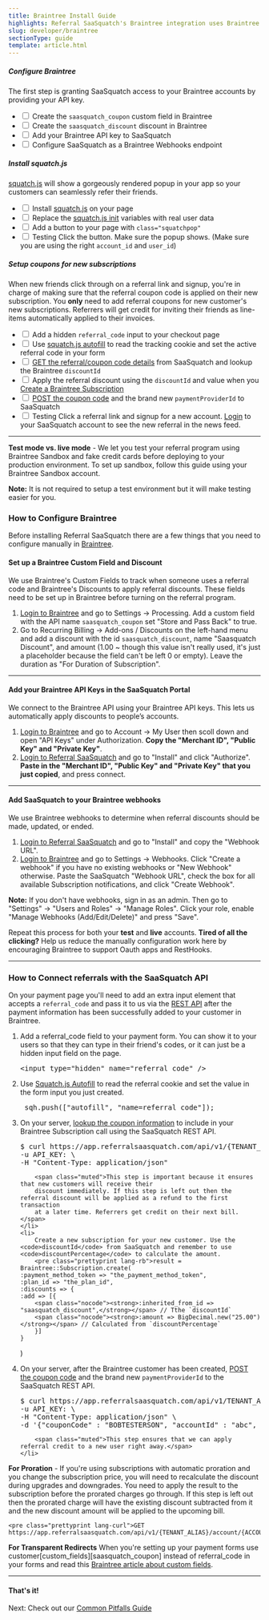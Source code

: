 ```yaml
---
title: Braintree Install Guide
highlights: Referral SaaSquatch's Braintree integration uses Braintree's API and Braintree's Custom Fields to automatically track subscriptions and give discounts. This guide will walk you through how to set up this integration.
slug: developer/braintree
sectionType: guide
template: article.html
---
```


<div class="install-guide-checklist">

<h5 data-toggle="collapse" data-target=".install-step1">Configure Braintree</h5>
<div class="install-step1 collapse in">
    <p>The first step is granting SaaSquatch access to your Braintree accounts by providing your API key.</p>
    <ul class="unstyled">
        <li><label class="checkbox"><input type="checkbox"> Create the <code>saasquatch_coupon</code> custom field in Braintree</label></li>
        <li><label class="checkbox"><input type="checkbox"> Create the <code>saasquatch_discount</code> discount in Braintree</label></li>
        <li><label class="checkbox"><input type="checkbox"> Add your Braintree API key to SaaSquatch</label></li>
        <li><label class="checkbox"><input type="checkbox"> Configure SaaSquatch as a Braintree Webhooks endpoint</label></li>
    </ul>
</div>

<h5 data-toggle="collapse" data-target=".install-step2">Install squatch.js</h5>
<div class="install-step2 collapse">
    <p><a href="/app-integration">squatch.js</a> will show a gorgeously rendered popup in your app so your customers can seamlessly refer their friends.</p>
    <ul class="unstyled">
        <li><label class="checkbox"><input type="checkbox"> Install <a href="/app-integration">squatch.js</a> on your page</label></li>
        <li><label class="checkbox"><input type="checkbox"> Replace the <a href="/squatchjs#init">squatch.js init</a> variables with real user data</label></li>
        <li><label class="checkbox"><input type="checkbox"> Add a button to your page with <code>class="squatchpop"</code></label></li>
        <li><label class="checkbox"><input type="checkbox"> <span class="label">Testing</span> Click the button. Make sure the popup shows. (Make sure you are using the right <code>account_id</code> and <code>user_id</code>)</label></li>
    </ul>
</div>

<h5 data-toggle="collapse" data-target=".install-step3">Setup coupons for new subscriptions</h5>
<div class="install-step3 collapse">
    <p>When new friends click through on a referral link and signup, you're in charge of making sure that the referral coupon code is applied on their new subscription. You <b>only</b> need to add
        referral coupons for new customer's new subscriptions. Referrers will get credit for inviting their friends as line-items automatically applied to their invoices.
    </p>
    <ul class="unstyled">
        <li><label class="checkbox"><input type="checkbox"> Add a hidden <code>referral_code</code> input to your checkout page</label></li>
        <li><label class="checkbox"><input type="checkbox"> Use <a href="/squatchjs#autofill">squatch.js autofill</a> to read the tracking cookie and set the active referral code in your form</label></li>
        <li><label class="checkbox"><input type="checkbox"> <a href="/api/methods#get_coupon">GET the referral/coupon code details</a> from SaaSquatch and lookup the Braintree <code>discountId</code></label></li>
        <li><label class="checkbox"><input type="checkbox"> Apply the referral discount using the <code>discountId</code> and value when you <a href="https://www.braintreepayments.com/docs/ruby/subscriptions/create#addonsdiscounts">Create a Braintree Subscription</a></label></li>
        <li><label class="checkbox"><input type="checkbox"> <a href="/api/methods#set_coupon">POST the coupon code</a> and the brand new <code>paymentProviderId</code> to SaaSquatch</li>
        <li><label class="checkbox"><input type="checkbox"> <span class="label">Testing</span> Click a referral link and signup for a new account. <a href="https://app.referralsaasquatch.com/">Login</a> to your SaaSquatch account
            to see the new referral in the news feed.
        </label></li>
    </ul>
</div>

</div>
    
<hr />

<div class="well pull-right span3">
    <b>Test mode vs. live mode</b> - We let you test your referral program using Braintree Sandbox and fake credit cards before deploying to your production environment. To set up sandbox, follow this guide using your Braintree Sandbox account.
    <p class="muted">
        <b>Note:</b> It is not required to setup a test environment but it will make testing easier for you.
    </p>
</div>
<h3>How to Configure Braintree</h3>
<p>Before installing Referral SaaSquatch there are a few things that you need to configure manually in <a href="https://www.braintreepayments.com/">Braintree</a>.</p>

<h4>Set up a Braintree Custom Field and Discount</h4>

<p>
We use Braintree's Custom Fields to track when someone uses a referral code and Braintree's Discounts to apply referral discounts. These fields need to be set up in Braintree before turning on the referral program.
</p>
<ol>
    <li><a href="https://www.braintreepayments.com/">Login to Braintree</a> and go to Settings -> Processing. 
        Add a custom field with the API name <code>saasquatch_coupon</code> set "Store and Pass Back" to true.</li>
    <li>Go to Recurring Billing -> Add-ons / Discounts on the left-hand menu and add a discount with the id <code>saasquatch_discount</code>, 
        name "Saasquatch Discount", and amount (1.00 ~ though this value isn't really used, it's just a placeholder because the field can't be left 0 or empty).
        Leave the duration as "For Duration of Subscription".</li>
</ol>

<hr/>
<h4>Add your Braintree API Keys in the SaaSquatch Portal</h4>

<p>
We connect to the Braintree API using your Braintree API keys. This lets us automatically apply discounts to people’s accounts.
</p>
<ol>
    <li><a href="https://www.braintreepayments.com/">Login to Braintree</a> and go to Account -> My User then scoll down and open "API Keys" under Authorization. <b>Copy the "Merchant ID", "Public Key" and "Private Key"</b>.</li>
    <li><a href="http://app.referralsaasquatch.com">Login to Referral SaaSquatch</a> and go to "Install" and click "Authorize". <b>Paste in the "Merchant ID", "Public Key" and "Private Key" that you just copied</b>, and press connect.</li>
</ol>        

<hr/>
<h4>Add SaaSquatch to your Braintree webhooks</h4>

<p>
We use Braintree webhooks to determine when referral discounts should be made, updated, or ended.
</p>

<ol>
    <li><a href="http://app.referralsaasquatch.com">Login to Referral SaaSquatch</a> and go to "Install" and copy the "Webhook URL".</li>
    <li><a href="https://www.braintreepayments.com">Login to Braintree</a> and go to Settings -> Webhooks. 
        Click "Create a webhook" if you have no existing webhooks or "New Webhook" otherwise. Paste the 
        SaaSquatch "Webhook URL", check the box for all available Subscription notifications, and click "Create Webhook".</li>
</ol>
<p class="muted">
    <b>Note:</b> If you don't have webhooks, sign in as an admin. Then go to "Settings" -> "Users and Roles" -> "Manage Roles". Click your role, enable "Manage Webhooks (Add/Edit/Delete)" and press "Save".
</p>

<p>
    Repeat this process for both your <b>test</b> and <b>live</b> accounts. <b>Tired of all the clicking?</b> Help us reduce the manually configuration work here by 
    encouraging Braintree to support Oauth apps and RestHooks.
</p>


<hr/>
<h3>How to Connect referrals with the SaaSquatch API</h3>

<p>
On your payment page you'll need to add an extra input element that accepts a <code>referral_code</code> and pass it to us via the <a href="/api">REST API</a> after the payment information has been successfully added to your customer in Braintree.
</p>
<ol>
    <li>Add a <span class="docs-monospace">referral_code</span> field to your payment form. You can show it to your users so that they can type in their friend's codes, or it can just be a hidden input field on the page.
        <pre class="prettyprint lang-html">&lt;input type="hidden" name="referral_code" /&gt;</pre>
    </li>
    <li>Use <a href="/squatchjs#autofill">Squatch.js Autofill</a> to read the referral cookie and set the value in the form input you just created.
        <pre class="prettyprint lang-js">_sqh.push(["autofill", "name=referral_code"]);</pre>
    </li>
    <li>
        On your server, <a href="/api/methods#get_coupon">lookup the coupon information</a> to include in your Braintree Subscription call using the SaaSquatch REST API.
<pre class="prettyprint lang-curl">$ curl https://app.referralsaasquatch.com/api/v1/{TENANT_ALIAS}/code/{REFERRAL_CODE} \
-u API_KEY: \
-H "Content-Type: application/json"</pre>
        
        <span class="muted">This step is important because it ensures that new customers will receive their 
        discount immediately. If this step is left out then the referral discount will be applied as a refund to the first transaction 
        at a later time. Referrers get credit on their next bill.</span>
    </li>
    <li>
        Create a new subscription for your new customer. Use the <code>discountId</code> from SaaSquatch and remember to use <code>discountPercentage</code> to calculate the amount.
        <pre class="prettyprint lang-rb">result = Braintree::Subscription.create(
    :payment_method_token => "the_payment_method_token",
    :plan_id => "the_plan_id",
    :discounts => {
    :add => [{
        <span class="nocode"><strong>:inherited_from_id => "saasquatch_discount",</strong></span> // Tthe `discountId` 
        <span class="nocode"><strong>:amount => BigDecimal.new("25.00")</strong></span> // Calculated from `discountPercentage`
        }]
    }
)</pre>
    </li>
    <li>
        On your server, after the Braintree customer has been created, <a href="/api/methods#set_coupon">POST the coupon code</a> and the brand new <code>paymentProviderId</code> to 
        the SaaSquatch REST API.
<pre class="prettyprint lang-curl">$ curl https://app.referralsaasquatch.com/api/v1/TENANT_ALIAS/coupon \
-u API_KEY: \
-H "Content-Type: application/json" \
-d '{"couponCode" : "BOBTESTERSON", "accountId" : "abc", "paymentProviderId" : "cus_123" }'</pre>
        <span class="muted">This step ensures that we can apply referral credit to a new user right away.</span>
    </li>
</ol>

<p>
    <strong>For Proration</strong> - If you're using subscriptions with automatic proration and you change the subscription price, you will need to recalculate the discount during upgrades and downgrades.
    You need to apply the result to the subscription before the prorated charges go through. If this step is left out then the prorated charge will have the existing 
    discount subtracted from it and the new discount amount will be applied to the upcoming bill.
    
    <pre class="prettyprint lang-curl">GET https://app.referralsaasquatch.com/api/v1/{TENANT_ALIAS}/account/{ACCOUNT_ID}/reward</pre>
</p>
<p>
    <strong>For Transparent Redirects</strong> When you're setting up your payment forms use <span class="docs-monospace">customer[custom_fields][saasquatch_coupon]</span> instead 
    of <span class="docs-monospace">referral_code</span> in your forms and read 
    this <a href="https://www.braintreepayments.com/docs/customers/tr_fields#custom_fields">Braintree article about custom fields</a>.
</p>
<hr/>

<h4>That's it!</h4>
<p>Next: Check out our <a href="/bestpractices/common-pitfalls">Common Pitfalls Guide</a></p>